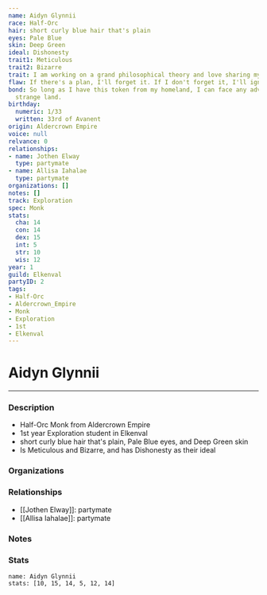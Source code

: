 ```yaml
---
name: Aidyn Glynnii
race: Half-Orc
hair: short curly blue hair that's plain
eyes: Pale Blue
skin: Deep Green
ideal: Dishonesty
trait1: Meticulous
trait2: Bizarre
trait: I am working on a grand philosophical theory and love sharing my ideas.
flaw: If there's a plan, I'll forget it. If I don't forget it, I'll ignore it.
bond: So long as I have this token from my homeland, I can face any adversity in this
  strange land.
birthday:
  numeric: 1/33
  written: 33rd of Avanent
origin: Aldercrown Empire
voice: null
relvance: 0
relationships:
- name: Jothen Elway
  type: partymate
- name: Allisa Iahalae
  type: partymate
organizations: []
notes: []
track: Exploration
spec: Monk
stats:
  cha: 14
  con: 14
  dex: 15
  int: 5
  str: 10
  wis: 12
year: 1
guild: Elkenval
partyID: 2
tags:
- Half-Orc
- Aldercrown_Empire
- Monk
- Exploration
- 1st
- Elkenval
---
```

# Aidyn Glynnii
---
### Description
- Half-Orc Monk from Aldercrown Empire
- 1st year Exploration student in Elkenval
- short curly blue hair that's plain, Pale Blue eyes, and Deep Green skin
- Is Meticulous and Bizarre, and has Dishonesty as their ideal

### Organizations

### Relationships
- [[Jothen Elway]]: partymate
- [[Allisa Iahalae]]: partymate

### Notes

### Stats
```statblock
name: Aidyn Glynnii
stats: [10, 15, 14, 5, 12, 14]
```